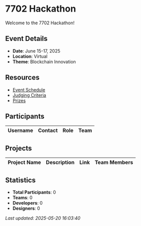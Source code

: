 # 7702 Hackathon

Welcome to the 7702 Hackathon!

## Event Details

- **Date**: June 15-17, 2025
- **Location**: Virtual
- **Theme**: Blockchain Innovation

## Resources

- [Event Schedule](#)
- [Judging Criteria](#)
- [Prizes](#)

## Participants

| Username | Contact | Role | Team |
|----------|---------|------|------|


## Projects

| Project Name | Description | Link | Team Members |
|--------------|-------------|------|-------------|


## Statistics

- **Total Participants**: 0
- **Teams**: 0
- **Developers**: 0
- **Designers**: 0

*Last updated: 2025-05-20 16:03:40*